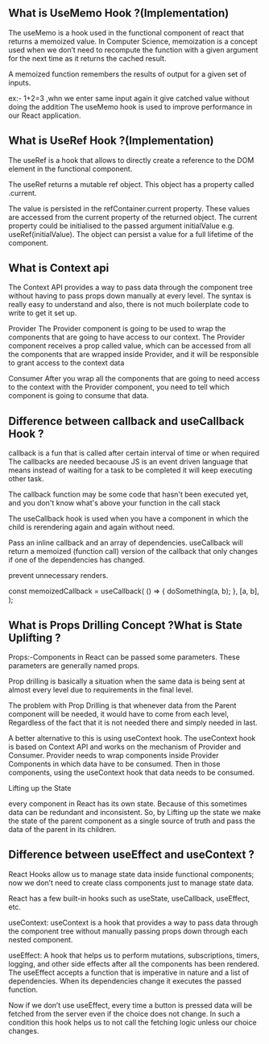 ## What is UseMemo Hook ?(Implementation)

The useMemo is a hook used in the functional component of react that returns a memoized value. In Computer Science, memoization is a concept used  when we don’t need to recompute the function with a given argument for the next time as it returns the cached result.

 A memoized function remembers the results of output for a given set of inputs.

ex:- 1+2=3 ,whn we enter same input again it give catched value without doing the addition
The useMemo hook is used to improve performance in our React application.

## What is UseRef Hook ?(Implementation)

The useRef is a hook that allows to directly create a reference to the DOM element in the functional component.

The useRef returns a mutable ref object. This object has a property called .current. 

The value is persisted in the refContainer.current property. These values are accessed from the current property of the returned object. The current property could be initialised to the passed argument initialValue e.g. useRef(initialValue). The object can persist a value for a full lifetime of the component.

## What is Context api

The Context API provides a way to pass data through the component tree without having to pass props down manually at every level. The syntax is really easy to understand and also, there is not much boilerplate code to write to get it set up.

Provider The Provider component is going to be used to wrap the components that are going to have access to our context. The Provider component receives a prop called value, which can be accessed from all the components that are wrapped inside Provider, and it will be responsible to grant access to the context data

Consumer After you wrap all the components that are going to need access to the context with the Provider component, you need to tell which component is going to consume that data. 


## Difference between callback and useCallback Hook ?

callback is a  fun that is called after certain interval of time or when required
The callbacks are needed becaouse JS is an event driven language that means instead of waiting for a task to be completed it will keep executing other task. 

The callback function may be some code that hasn't been executed yet, and you don't know what's above your function in the call stack

The useCallback hook is used when you have a component in which the child is rerendering again and again without need.

Pass an inline callback and an array of dependencies. useCallback will return a memoized (function call) version of the callback that only changes if one of the dependencies has changed.

prevent unnecessary renders.

const memoizedCallback = useCallback( () => { doSomething(a, b); }, [a, b], );

## What is Props Drilling Concept ?What is State Uplifting ?

Props:-Components in React can be passed some parameters. These parameters are generally named props.

Prop drilling is basically a situation when the same data is being sent at almost every level due to requirements in the final level.

The problem with Prop Drilling is that whenever data from the Parent component will be needed, it would have to come from each level, Regardless of the fact that it is not needed there and simply needed in last.

A better alternative to this is using useContext hook. The useContext hook is based on Context API and works on the mechanism of Provider and Consumer.
 Provider needs to wrap components inside Provider Components in which data have to be consumed. Then in those components, using the useContext hook that data needs to be consumed.

Lifting up the State

every component in React has its own state. Because of this sometimes data can be redundant and inconsistent. 
So, by Lifting up the state we make the state of the parent component as a single source of truth and pass the data of the parent in its children.


## Difference between useEffect and useContext ?

React Hooks allow us to manage state data inside functional components; now we don’t need to create class components just to manage state data.

React has a few built-in hooks such as useState, useCallback, useEffect, etc.

useContext: useContext is a hook that provides a way to pass data through the component tree without manually passing props down through each nested component.

useEffect: A hook that helps us to perform mutations, subscriptions, timers, logging, and other side effects after all the components has been rendered. 
The useEffect accepts a function that is imperative in nature and a list of dependencies. When its dependencies change it executes the passed function.

Now if we don’t use useEffect, every time a button is pressed data will be fetched from the server even if the choice does not change. In such a condition this hook helps us to not call the fetching logic unless our choice changes.